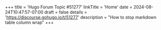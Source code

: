 +++
title = 'Hugo Forum Topic #51277'
linkTitle = 'Home'
date = 2024-08-24T10:47:57-07:00
draft = false
details = 'https://discourse.gohugo.io/t/51277'
description = "How to stop markdown table column wrap"
+++
